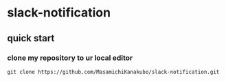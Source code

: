 # slack-notification

## quick start

### clone my repository to ur local editor
```
git clone https://github.com/MasamichiKanakubo/slack-notification.git
```
